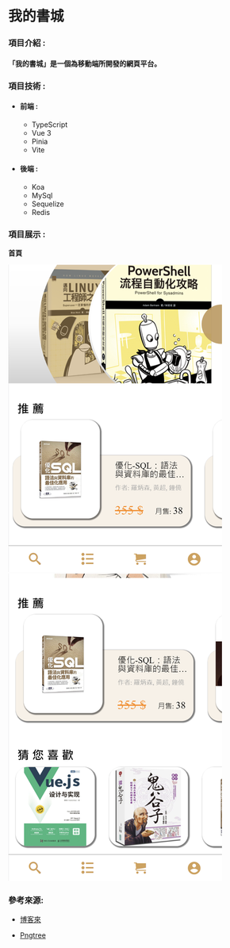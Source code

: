 # 我的書城
### 項目介紹 :

#### 「我的書城」是一個為移動端所開發的網頁平台。


### 項目技術 :

- #### 前端 :

  - TypeScript
  - Vue 3
  - Pinia
  - Vite

- #### 後端 :

  - Koa
  - MySql
  - Sequelize
  - Redis				


### 項目展示 :
**首頁**

![首頁](https://github.com/ShenDing1125/my-book-store/blob/main/github-img/首頁_1.png)
![首頁](https://github.com/ShenDing1125/my-book-store/blob/main/github-img/首頁_2.png)

### 參考來源:

- [博客來](https://www.books.com.tw/)

- [Pngtree](https://zh.pngtree.com/)
